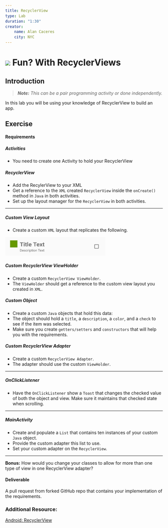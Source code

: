 ```yaml
---
title: RecyclerView
type: Lab
duration: "1:30"
creator:
    name: Alan Caceres
    city: NYC
---
```


# ![](https://ga-dash.s3.amazonaws.com/production/assets/logo-9f88ae6c9c3871690e33280fcf557f33.png) Fun? With RecyclerViews

## Introduction
> ***Note:*** _This can be a pair programming activity or done independently._

In this lab you will be using your knowledge of
RecyclerView to build an app.

## Exercise

#### Requirements

##### Activities
- You need to create one Activity to hold your RecyclerView

##### RecyclerView
- Add the RecylerView to your XML
- Get a reference to the `XML` created `RecyclerView` inside the `onCreate()` method in `Java` in both activities.
- Set up the layout manager for the `RecyclerView` in both activities.

---

##### Custom View Layout
- Create a custom `XML` layout that replicates the following.

<img src="screenshots/screen2.png" height="60px" width="320px"/>

##### Custom RecyclerView ViewHolder
- Create a custom `RecyclerView ViewHolder`.
- The `ViewHolder` should get a reference to the custom view layout you created in `XML`.

##### Custom Object
- Create a custom `Java` objects that hold this data:
- The object should hold a `title`, a `description`, a `color`, and a `check` to see if the item was selected.
- Make sure you create `getters/setters` and `constructors` that will help you with the requirements.

##### Custom RecyclerView Adapter
- Create a custom `RecyclerView Adapter`.
- The adapter should use the custom `ViewHolder`.
---

##### OnClickListener
- Have the `OnClickListener` show a `Toast` that changes the checked value of both the object and view. Make sure it maintains that checked state when scrolling.

---

##### MainActivity
- Create and populate a `List` that contains ten instances of your custom `Java` object.
- Provide the custom adapter this list to use.
- Set your custom adapter on the `RecyclerView`.

---

**Bonus:**
How would you change your classes to allow for more than one type of view in one RecyclerView adapter?

#### Deliverable
A pull request from forked GitHub repo that contains your implementation of the requirements.

### Additional Resource:
[Android: RecyclerView](https://developer.android.com/training/material/lists-cards.html)

